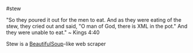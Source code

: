 #stew

"So they poured it out for the men to eat. And as they were eating of the stew, they cried out and said, "O man of God, there is XML in the pot." And they were unable to eat." ~ Kings 4:40

Stew is a [BeautifulSoup](https://www.crummy.com/software/BeautifulSoup/bs4/doc/)-like web scraper
